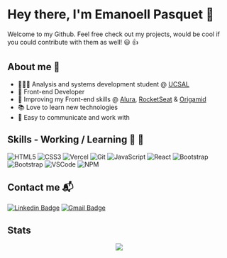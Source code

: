 # Hey there, I'm Emanoell Pasquet 👋

 Welcome to my Github. Feel free check out my projects, would be cool if you could contribute with them as well! 😃 👍



## About me 👨


* 👨🏻‍🎓 Analysis and systems development student @ [UCSAL](https://www.ucsal.br/)
* 🚧 Front-end Developer
* 🌱 Improving my Front-end skills @ [Alura](https://www.alura.com.br/), [RocketSeat](https://rocketseat.com.br/) & [Origamid](https://www.origamid.com/)
* 📚 Love to learn new technologies
* 👯 Easy to communicate and work with
  

## Skills - Working / Learning 🎯 🚀

![HTML5](https://img.shields.io/badge/HTML5-orange?style=for-the-badge&logo=html5)
![CSS3](https://img.shields.io/badge/CSS3-blue?style=for-the-badge&logo=css3)
![Vercel](https://img.shields.io/badge/Vercel-black?style=for-the-badge&logo=vercel)
![Git](https://img.shields.io/badge/Git-lightgray?style=for-the-badge&logo=git)
![JavaScript](https://img.shields.io/badge/JavaScript-yellow?style=for-the-badge&logo=javascript)
![React](https://img.shields.io/badge/React-black?style=for-the-badge&logo=react)
![Bootstrap](https://img.shields.io/badge/BootStrap-blueviolet?style=for-the-badge&logo=bootstrap)
![Bootstrap](https://img.shields.io/badge/heroku-black?style=for-the-badge&logo=Heroku)
![VSCode](https://img.shields.io/badge/VSCode-blue?style=for-the-badge&logo=visual-studio-code)
![NPM](https://img.shields.io/badge/npm-yellowgreen?style=for-the-badge&logo=npm)





## Contact me  	📬 

 [![Linkedin Badge](https://img.shields.io/badge/-LinkedIn-blue?style=flat-square&logo=Linkedin&logoColor=white&link=https://www.linkedin.com/in/emmanoell-pasquet-35b791174//)](https://www.linkedin.com/in/emmanoell-pasquet-35b791174/) 
[![Gmail Badge](https://img.shields.io/badge/Gmail-c14438?style=flat-square&logo=Gmail&logoColor=white&link=mailto:emanoell.pasquet@gmail.com)](mailto:emanoell.pasquet@gmail.com)


## Stats

<p align="center">
  <img src="https://github-readme-stats.vercel.app/api?username=EmanoellPasquet&theme=tokyonight&show_icons=true"></img>
</p>
